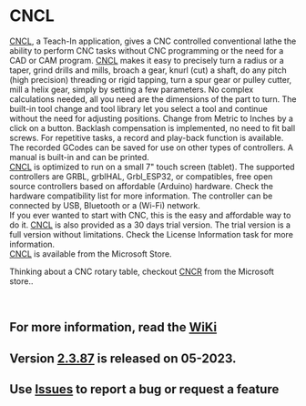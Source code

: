# CNCL
[CNCL](https://www.microsoft.com/store/apps/9P42TB5T697H), a Teach-In application, gives a CNC controlled conventional lathe the ability to perform CNC tasks without CNC programming or the need for a CAD or CAM program. [CNCL](https://www.microsoft.com/store/apps/9P42TB5T697H) makes it easy to precisely turn a radius or a taper, grind drills and mills, broach a gear, knurl (cut) a shaft, do any pitch (high precision) threading or rigid tapping, turn a spur gear or pulley cutter, mill a helix gear, simply by setting a few parameters. No complex calculations needed, all you need are the dimensions of the part to turn. The built-in tool change and tool library let you select a tool and continue without the need for adjusting positions. Change from Metric to Inches by a click on a button. Backlash compensation is implemented, no need to fit ball screws. For repetitive tasks, a record and play-back function is available. The recorded GCodes can be saved for use on other types of controllers. A manual is built-in and can be printed.  
[CNCL](https://www.microsoft.com/store/apps/9P42TB5T697H) is optimized to run on a small 7" touch screen (tablet). The supported controllers are GRBL, grblHAL, Grbl_ESP32, or compatibles, free open source controllers based on affordable (Arduino) hardware. Check the hardware compatibility list for more information. The controller can be connected by USB, Bluetooth or a (Wi-Fi) network.  
If you ever wanted to start with CNC, this is the easy and affordable way to do it.
[CNCL](https://www.microsoft.com/store/apps/9P42TB5T697H) is also provided as a 30 days trial version. The trial version is a full version without limitations. Check the License Information task for more information.  
[CNCL](https://www.microsoft.com/store/apps/9P42TB5T697H) is available from the Microsoft Store.  

Thinking about a CNC rotary table, checkout [CNCR](https://www.microsoft.com/store/apps/9N7HPG47XK0G) from the Microsoft store..
<p>&nbsp;</p> 

## For more information, read the [WiKi](https://github.com/MetalWorkerTools/CNCL/wiki)
## Version [2.3.87](https://github.com/MetalWorkerTools/CNCL/wiki/Version-Information) is released on 05-2023.
## Use [**Issues**](https://github.com/MetalWorkerTools/CNCL/issues) to report a bug or request a feature  
